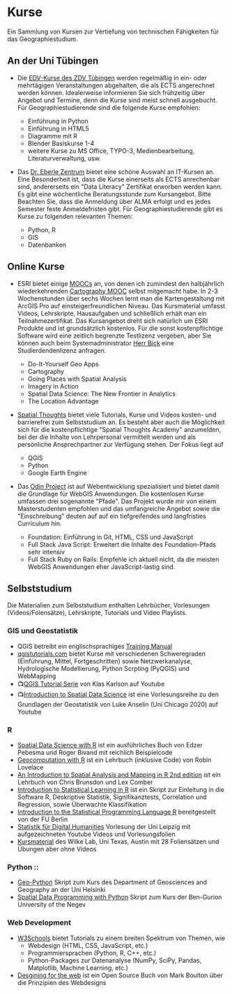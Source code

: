 # Kurse
 Ein Sammlung von Kursen zur Vertiefung von technischen Fähigkeiten für das Geographiestudium.
 
## An der Uni Tübingen
 - Die [EDV-Kurse des ZDV Tübingen](https://uni-tuebingen.de/einrichtungen/zentrum-fuer-datenverarbeitung/dienstleistungen/sonstiges/schulungen/anmeldung/) werden regelmäßig in ein- oder mehrtägigen Veranstaltungen abgehalten, die als ECTS angerechnet werden können. Idealerweise informieren Sie sich frühzeitig über Angebot und Termine, denn die Kurse sind meist schnell ausgebucht. Für Geographiestudierende sind die folgende Kurse empfohlen:
	- Einführung in Python
	- Einführung in HTML5
	- Diagramme mit R
	- Blender Basiskurse 1-4
	- weitere Kurse zu MS Office, TYPO-3, Medienbearbeitung, Literaturverwaltung, usw.
	
	
 - Das [Dr. Eberle Zentrum](https://uni-tuebingen.de/einrichtungen/zentrale-einrichtungen/dr-eberle-zentrum-fuer-digitale-kompetenzen/) bietet eine schöne Auswahl an IT-Kursen an. Eine Besonderheit ist, dass die Kurse einerseits als ECTS anrechenbar sind, andererseits ein "Data Literacy" Zertifikat erworben werden kann. Es gibt eine wöchentliche Beratungsstunde zum Kursangebot. Bitte Beachten Sie, dass die Anmeldung über ALMA erfolgt und es jedes Semester feste Anmeldefristen gibt. Für Geographiestudierende gibt es Kurse zu folgenden relevanten Themen:
	- Python, R
	- GIS
	- Datenbanken
 
## Online Kurse

 - ESRI bietet einige [MOOCs](https://www.esri.com/training/mooc/) an, von denen ich zumindest den halbjährlich wiederkehrenden [Cartography MOOC](https://www.esri.com/training/catalog/596e584bb826875993ba4ebf/cartography./) selbst mitgemacht habe. In 2-3 Wochenstunden über sechs Wochen lernt man die Kartengestaltung mit ArcGIS Pro auf einsteigerfreundlichen Niveau. Das Kursmaterial umfasst Videos, Lehrskripte, Hausaufgaben und schließlich erhält man ein Teilnahmezertifikat. Das Kursangebot dreht sich natürlich um ESRI Produkte und ist grundsätzlich kostenlos. Für die sonst kostenpflichtige Software wird eine zeitlich begrenzte Testlizenz vergeben, aber Sie können auch beim Systemadministrator [Herr Bick](https://uni-tuebingen.de/fakultaeten/mathematisch-naturwissenschaftliche-fakultaet/fachbereiche/geowissenschaften/arbeitsgruppen/geographie/forschungsbereich/geoinformatik-gis/arbeitsgruppe/team/christian-bick/) eine Studierdendenlizenz anfragen.
	- Do-It-Yourself Geo Apps
	- Cartography
	- Going Places with Spatial Analysis
	- Imagery in Action
	- Spatial Data Science: The New Frontier in Analytics
	- The Location Advantage
 
 - [Spatial Thoughts](https://spatialthoughts.com/) bietet viele Tutorials, Kurse und Videos kosten- und barrierefrei zum Selbststudium an. Es besteht aber auch die Möglichkeit sich für die kostenpflichtige "Spatial Thoughts Academy" anzumelden, bei der die Inhalte von Lehrpersonal vermittelt werden und als persönliche Ansprechpartner zur Verfügung stehen. Der Fokus liegt auf
	 - QGIS
	 - Python
	 - Google Earth Engine
 
 - Das [Odin Project](https://www.theodinproject.com/) ist auf Webentwicklung spezialisiert und bietet damit die Grundlage für WebGIS Anwendungen. Die kostenlosen Kurse umfassen drei sogenannte "Pfade". Das Projekt wurde mir von einem Masterstudenten empfohlen und das umfangreiche Angebot sowie die "Einschreibung" deuten auf auf ein tiefgreifendes und langfristies Curriculum hin.
	- Foundation: Einführung in Git, HTML, CSS und JavaScript
	- Full Stack Java Script: Erweitert die Inhalte des Foundation-Pfads sehr intensiv 
	- Full Stack Ruby on Rails: Empfehle ich aktuell nicht, da die meisten WebGIS Anwendungen eher JavaScript-lastig sind.
 
## Selbststudium
 Die Materialien zum Selbststudium enthalten Lehrbücher, Vorlesungen (Videos/Folensätze), Lehrskripte, Tutorials und Video Playlists.
 
### GIS und Geostatistik
 - QGIS betreibt ein englischsprachiges [Training Manual](https://docs.qgis.org/3.16/en/docs/training_manual/index.html)
 - [qgistutorials.com](http://www.qgistutorials.com/) bietet Kurse mit verschiedenen Schweregraden (Einführung, Mittel, Fortgeschritten) sowie Netzwerkanalyse, Hydrologische Modellierung, Python Scrpting (PyQGIS) und WebMapping
 - :tv:[QGIS Tutorial Serie](https://www.youtube.com/watch?v=RTjAp6dZ-DU&list=PLNBeueOmuY163iwu4VpZdjqqdU1HkRTP_&index=39) von Klas Karlson auf Youtube
 - :tv:[Introduction to Spatial Data Science](https://www.youtube.com/watch?v=JwHxJsesG2Y&list=PLzREt6r1NenmFyTw8v2JZpEE4PZGNi5Ht) ist eine Vorlesungsreihe zu den Grundlagen der Geostatistik von Luke Anselin (Uni Chicago 2020) auf Youtube
 
### R
 - [Spatial Data Science with R](https://r-spatial.org/book/) ist ein ausführliches Buch von Edzer Pebesma und Roger Bivand mit reichlich Beispielcode
 - [Geocomputation with R](https://geocompr.robinlovelace.net/) ist ein Lehrbuch (inklusive Code) von Robin Lovelace
 - [An Introduction to Spatial Analysis and Mapping in R 2nd edition](https://bookdown.org/lexcomber/brunsdoncomber2e/) ist ein Lehrbuch von Chris Brunsdon und Lex Comber
 - [Introduction to Statistical Learning in R](https://fcorowe.github.io/sl/) ist ein Skript zur Einleitung in die Software R, Deskriptive Statistik, Signifikanztests, Correlation und Regression, sowie Überwachte Klassifikation
 - [Introduction to the Statistical Programming Language R](https://www.geo.fu-berlin.de/en/v/soga/Introduction-to-R/index.html) bereitgestellt von der FU Berlin
 - [Statistik für Digital Humanities](http://www.informatik.uni-leipzig.de/~jtiepmar/lehre/statdh20/) Vorlesung der Uni Leipzig mit aufgezeichneten Youtube Videos und Vorlesungsfolien
 - [Kursmaterial](https://wilkelab.org/classes/) des Wilke Lab, Uni Texas, Austin mit 28 Foliensätzen und Übungen aber ohne Videos
 
### Python ::
 - [Geo-Python](https://geo-python-site.readthedocs.io/en/latest/index.html) Skript zum Kurs des Department of Geosciences and Geography an der Uni Helsinki
 - [Spatial Data Programming with Python](https://geobgu.xyz/py/index.html) Skript zum Kurs der Ben-Gurion University of the Negev
 
 ### Web Development
 - [W3Schools](https://www.w3schools.com/) bietet Tutorials zu einem breiten Spektrum von Themen, wie
	- Webdesign (HTML, CSS, JavaScript, etc.)
	- Programmiersprachen (Python, R, C++, etc.)
	- Python-Packages zur Datenanalyse (NumPy, SciPy, Pandas, Matplotlib, Machine Learning, etc.)
 - [Desgining for the web](https://designingfortheweb.co.uk/?) ist ein Open Source Buch von Mark Boulton über die Prinzipien des Webdesigns